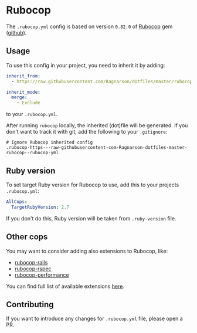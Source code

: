 # Rubocop

The `.rubocop.yml` config is based on version `0.82.0` of [Rubocop](https://www.rubocop.org) gem ([github](https://github.com/rubocop-hq/rubocop)).

## Usage

To use this config in your project, you need to inherit it by adding:

```yaml
inherit_from:
  - https://raw.githubusercontent.com/Ragnarson/dotfiles/master/rubocop/.rubocop.yml

inherit_mode:
  merge:
    - Exclude
```

to your `.rubocop.yml`.

After running `rubocop` locally, the inherited (dot)file will be generated. If you don't want to track it with git, add the following to your `.gitignore`:

```gitignore
# Ignore Rubocop inherited config
.rubocop-https---raw-githubusercontent-com-Ragnarson-dotfiles-master-rubocop--rubocop-yml
```

## Ruby version

To set target Ruby version for Rubocop to use, add this to your projects `.rubocop.yml`:

```yaml
AllCops:
  TargetRubyVersion: 2.7
```

If you don't do this, Ruby version will be taken from `.ruby-version` file.

## Other cops

You may want to consider adding also extensions to Rubocop, like:

- [rubocop-rails](https://github.com/rubocop-hq/rubocop-rails)
- [rubocop-rspec](https://github.com/rubocop-hq/rubocop-rspec)
- [rubocop-performance](https://github.com/rubocop-hq/rubocop-performance)

You can find full list of available extensions [here](https://docs.rubocop.org/en/stable/extensions).

## Contributing

If you want to introduce any changes for `.rubocop.yml` file, please open a PR.
